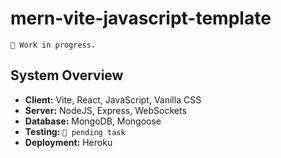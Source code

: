 # mern-vite-javascript-template

```text
🚧 Work in progress.
```
## System Overview

- **Client:** Vite, React, JavaScript, Vanilla CSS
- **Server:** NodeJS, Express, WebSockets
- **Database:** MongoDB, Mongoose
- **Testing:** `🚧 pending task`
- **Deployment:** Heroku
